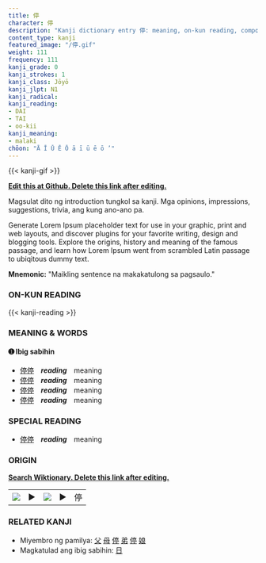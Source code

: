 ```yaml
---
title: 停
character: 停
description: "Kanji dictionary entry 停: meaning, on-kun reading, compounds, origin, related kanji"
content_type: kanji
featured_image: "/停.gif"
weight: 111
frequency: 111
kanji_grade: 0
kanji_strokes: 1
kanji_class: Jōyō
kanji_jlpt: N1
kanji_radical: 
kanji_reading: 
- DAI
- TAI
- oo-kii
kanji_meaning:
- malaki
chōon: "Ā Ī Ū Ē Ō ā ī ū ē ō ’"
---
```

[//]: # (Don't edit the line below. Kanji animated GIF code is automatically generated.)
{{< kanji-gif >}}

[//]: # (Edit below this line.)

**[Edit this at Github. Delete this link after editing.](https://github.com/tim0g/tim/tree/main/content/kanji/停/index.md)**

Magsulat dito ng introduction tungkol sa kanji. Mga opinions, impressions, suggestions, trivia, ang kung ano-ano pa.

Generate Lorem Ipsum placeholder text for use in your graphic, print and web layouts, and discover plugins for your favorite writing, design and blogging tools. Explore the origins, history and meaning of the famous passage, and learn how Lorem Ipsum went from scrambled Latin passage to ubiqitous dummy text.
 
**Mnemonic:** "Maikling sentence na makakatulong sa pagsaulo."

### ON-KUN READING

[//]: # (Don't edit the line below. ON-KUN READING code is automatically generated.)
{{< kanji-reading >}}

### MEANING & WORDS

#### ➊ **Ibig sabihin**
  - [停](../停)[停](../停)　***reading***　meaning
  - [停](../停)[停](../停)　***reading***　meaning
  - [停](../停)[停](../停)　***reading***　meaning
  - [停](../停)[停](../停)　***reading***　meaning

### SPECIAL READING
  - [停](../停)[停](../停)　***reading***　meaning

### ORIGIN

**[Search Wiktionary. Delete this link after editing.](https://wiktionary.org/wiki/停)**
<table class="kanji-table"><tr><td>
<img src="60px-停-bronze.svg.png">
</td><td>▶</td><td>
<img src="60px-停-oracle.svg.png">
</td><td>▶</td>
<td class="kanji-origin">停</td>
</tr></table>

### RELATED KANJI
- Miyembro ng pamilya: [父](../父) [母](../母) [停](../停) [弟](../弟) [停](../停) [娘](../娘)
- Magkatulad ang ibig sabihin: [日](../日)
